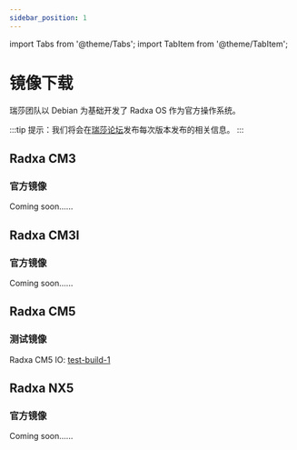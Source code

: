 ```yaml
---
sidebar_position: 1
---
```


import Tabs from '@theme/Tabs';
import TabItem from '@theme/TabItem';

# 镜像下载

瑞莎团队以 Debian 为基础开发了 Radxa OS 作为官方操作系统。

:::tip
提示：我们将会在[瑞莎论坛](https://forum.radxa.com/)发布每次版本发布的相关信息。
:::

<Tabs queryString="model">
<TabItem value="Radxa CM3">

## Radxa CM3

### 官方镜像

Coming soon......

</TabItem>
<TabItem value="Radxa CM3I">

## Radxa CM3I

### 官方镜像

Coming soon......

</TabItem>

<TabItem value="Radxa CM5">

## Radxa CM5

### 测试镜像

Radxa CM5 IO: [test-build-1](https://github.com/radxa-build/radxa-cm5-io/releases/download/test-build-1/radxa-cm5-io_debian_bullseye-test_kde_t1.img.xz)

</TabItem>

<TabItem value="Radxa NX5">

## Radxa NX5

### 官方镜像

Coming soon......

</TabItem>
</Tabs>
